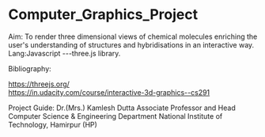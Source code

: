 # Computer_Graphics_Project

Aim: To render three dimensional views of chemical molecules enriching the user's understanding of structures and hybridisations in an interactive way.
Lang:Javascript
     ---three.js library.
     
Bibliography:

https://threejs.org/
<br>
https://in.udacity.com/course/interactive-3d-graphics--cs291

Project Guide: 
Dr.(Mrs.) Kamlesh Dutta
Associate Professor and Head
Computer Science & Engineering Department
National Institute of Technology, Hamirpur (HP)
